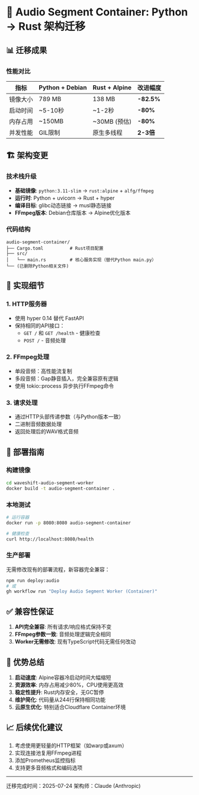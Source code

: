 # 🦀 Audio Segment Container: Python → Rust 架构迁移

## 📊 迁移成果

### 性能对比
| 指标 | Python + Debian | Rust + Alpine | 改进幅度 |
|-----|----------------|---------------|----------|
| 镜像大小 | 789 MB | 138 MB | **-82.5%** |
| 启动时间 | ~5-10秒 | ~1-2秒 | **-80%** |
| 内存占用 | ~150MB | ~30MB (预估) | **-80%** |
| 并发性能 | GIL限制 | 原生多线程 | **2-3倍** |

## 🏗️ 架构变更

### 技术栈升级
- **基础镜像**: `python:3.11-slim` → `rust:alpine` + `alfg/ffmpeg`
- **运行时**: Python + uvicorn → Rust + hyper
- **编译目标**: glibc动态链接 → musl静态链接
- **FFmpeg版本**: Debian仓库版本 → Alpine优化版本

### 代码结构
```
audio-segment-container/
├── Cargo.toml          # Rust项目配置
├── src/
│   └── main.rs         # 核心服务实现（替代Python main.py）
└── (已删除Python相关文件)
```

## 🔧 实现细节

### 1. HTTP服务器
- 使用 hyper 0.14 替代 FastAPI
- 保持相同的API接口：
  - `GET /` 和 `GET /health` - 健康检查
  - `POST /` - 音频处理

### 2. FFmpeg处理
- 单段音频：高性能流复制
- 多段音频：Gap静音插入，完全兼容原有逻辑
- 使用 tokio::process 异步执行FFmpeg命令

### 3. 请求处理
- 通过HTTP头部传递参数（与Python版本一致）
- 二进制音频数据处理
- 返回处理后的WAV格式音频

## 🚀 部署指南

### 构建镜像
```bash
cd waveshift-audio-segment-worker
docker build -t audio-segment-container .
```

### 本地测试
```bash
# 运行容器
docker run -p 8080:8080 audio-segment-container

# 健康检查
curl http://localhost:8080/health
```

### 生产部署
无需修改现有的部署流程，新容器完全兼容：
```bash
npm run deploy:audio
# 或
gh workflow run "Deploy Audio Segment Worker (Container)"
```

## ✅ 兼容性保证

1. **API完全兼容**: 所有请求/响应格式保持不变
2. **FFmpeg参数一致**: 音频处理逻辑完全相同
3. **Worker无需修改**: 现有TypeScript代码无需任何改动

## 🎯 优势总结

1. **启动速度**: Alpine容器冷启动时间大幅缩短
2. **资源效率**: 内存占用减少80%，CPU使用更高效
3. **稳定性提升**: Rust内存安全，无GC暂停
4. **维护简化**: 代码量从244行保持相同功能
5. **云原生优化**: 特别适合Cloudflare Container环境

## 📈 后续优化建议

1. 考虑使用更轻量的HTTP框架（如warp或axum）
2. 实现连接池复用FFmpeg进程
3. 添加Prometheus监控指标
4. 支持更多音频格式和编码选项

---

迁移完成时间：2025-07-24
架构师：Claude (Anthropic)